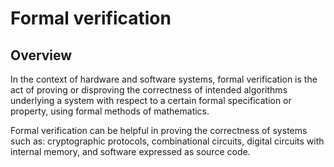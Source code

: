 # Formal verification


<WikipediaCitation
  language="en"
  title="Formal verification"
  access="2023/06/17"
  version="1154845788"
/>


## Overview

In the context of hardware and software systems, formal verification is the act of proving or disproving the correctness of intended algorithms underlying a system with respect to a certain formal specification or property, using formal methods of mathematics.

Formal verification can be helpful in proving the correctness of systems such as: cryptographic protocols, combinational circuits, digital circuits with internal memory, and software expressed as source code.


